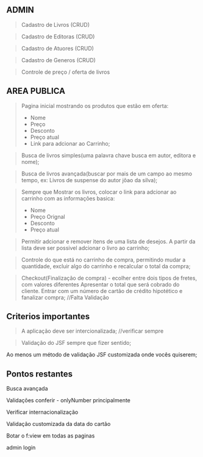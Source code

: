 ## ADMIN

> Cadastro de Livros	(CRUD)

> Cadastro de Editoras	(CRUD)

> Cadastro de Atuores	(CRUD)

> Cadastro de Generos	(CRUD)

> Controle de preço / oferta de livros

## AREA PUBLICA

> Pagina inicial mostrando os produtos que estão em oferta:
> - Nome
> - Preço
> - Desconto
> - Preço atual
> - Link para adcionar ao Carrinho;
	
> Busca de livros simples(uma palavra chave busca em autor, editora e nome);

> Busca de livros avançada(buscar por mais de um campo ao mesmo tempo, ex:
> Livros de suspense do autor jõao da silva);

> Sempre que Mostrar os livros, colocar o link para adcionar ao carrinho com
> as informações basica:
> - Nome
> - Preço Orignal
> - Desconto
> - Preço atual
	
> Permitir adcionar e remover itens de uma lista de desejos. A partir da lista
> deve ser possivel adcionar o livro ao carrinho;

> Controle do que está no carrinho de compra, permitindo mudar a quantidade, 
> excluir algo do carrinho e recalcular o total da compra;

> Checkout(Finalização de compra) - ecolher entre dois tipos de fretes, com valores diferentes
> Apresentar o total que será cobrado do cliente. Entrar com um número de cartão de crédito
> hipotético e fanalizar compra; //Falta Validação

## Criterios importantes

> A aplicação deve ser intercionalizada; //verificar sempre

> Validação do JSF sempre que fizer sentido;

Ao menos um método de validação JSF customizada onde vocês quiserem;
 
## Pontos restantes

Busca avançada

Validações conferir - onlyNumber principalmente

Verificar internacionalização

Validação customizada da data do cartão

Botar o f:view em todas as paginas

admin login



